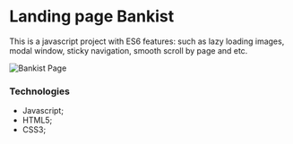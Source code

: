 # Landing page Bankist

This is a javascript project with ES6 features: such as lazy loading images, modal window, sticky navigation, smooth scroll by page and etc.

![Bankist Page](http://komornyi.space/static/img/projects/4.png)

### Technologies

-   Javascript;
-   HTML5;
-   CSS3;

